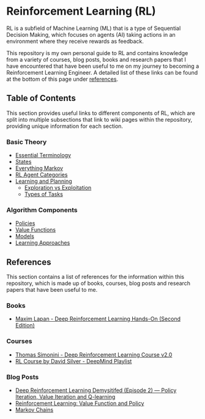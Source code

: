 # Reinforcement Learning (RL)

RL is a subfield of Machine Learning (ML) that is a type of Sequential Decision Making, which focuses on agents (AI) taking actions in an environment where they receive rewards as feedback.

This repository is my own personal guide to RL and contains knowledge from a variety of courses, blog posts, books and research papers that I have encountered that have been useful to me on my journey to becoming a Reinforcement Learning Engineer. A detailed list of these links can be found at the bottom of this page under [references](#References).

## Table of Contents

This section provides useful links to different components of RL, which are split into multiple subsections that link to wiki pages within the repository, providing unique information for each section.

### Basic Theory

- [Essential Terminology](https://github.com/Achronus/Reinforcement-Learning/wiki/Essential-Terminology)
- [States](https://github.com/Achronus/Reinforcement-Learning/wiki/States)
- [Everything Markov](https://github.com/Achronus/Reinforcement-Learning/wiki/Everything-Markov)
- [RL Agent Categories](https://github.com/Achronus/Reinforcement-Learning/wiki/RL-Agent-Categories)
- [Learning and Planning](https://github.com/Achronus/Reinforcement-Learning/wiki/Learning-and-Planning)
  - [Exploration vs Exploitation](https://github.com/Achronus/Reinforcement-Learning/wiki/Learning-and-Planning#Exploration-vs-Exploitation)
  - [Types of Tasks](https://github.com/Achronus/Reinforcement-Learning/wiki/Learning-and-Planning#Types-of-Tasks)

### Algorithm Components

- [Policies](https://github.com/Achronus/Reinforcement-Learning/wiki/Policies)
- [Value Functions](https://github.com/Achronus/Reinforcement-Learning/wiki/Value-Functions)
- [Models](https://github.com/Achronus/Reinforcement-Learning/wiki/Models)
- [Learning Approaches](https://github.com/Achronus/Reinforcement-Learning/wiki/Learning-Approaches)

## References

This section contains a list of references for the information within this repository, which is made up of books, courses, blog posts and research papers that have been useful to me.

### Books

- [Maxim Lapan - Deep Reinforcement Learning Hands-On (Second Edition)](https://www.packtpub.com/product/deep-reinforcement-learning-hands-on-second-edition/9781838826994)

### Courses

- [Thomas Simonini - Deep Reinforcement Learning Course v2.0](https://www.youtube.com/playlist?list=PLQLZ37V8CnUTqDCCGfjgYss_7lhj2ugcH)
- [RL Course by David Silver - DeepMind Playlist](https://www.youtube.com/watch?v=2pWv7GOvuf0&list=PLqYmG7hTraZBiG_XpjnPrSNw-1XQaM_gB)

### Blog Posts

- [Deep Reinforcement Learning Demysitifed (Episode 2) — Policy Iteration, Value Iteration and Q-learning](https://medium.com/@m.alzantot/deep-reinforcement-learning-demysitifed-episode-2-policy-iteration-value-iteration-and-q-978f9e89ddaa)
- [Reinforcement Learning: Value Function and Policy](https://medium.com/analytics-vidhya/reinforcement-learning-value-function-and-policy-c22f5bd1d1b0)
- [Markov Chains](https://setosa.io/ev/markov-chains/)